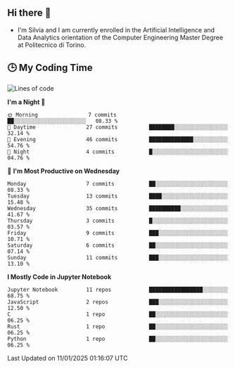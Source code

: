 ## Hi there 👋

- I'm Silvia and I am currently enrolled in the Artificial Intelligence and Data Analytics orientation of the Computer Engineering Master Degree at Politecnico di Torino.


<!-- <p align="center">
   <img style="height:170px;display:inline-block"  src="http://github-profile-summary-cards.vercel.app/api/cards/profile-details?username=silviapolizzi&theme=github_dark" />
   <img style="height:170px;display:inline-block"  src="http://github-profile-summary-cards.vercel.app/api/cards/most-commit-language?username=silviapolizzi&theme=github_dark&exclude=" /> 
</p> -->


## :clock3: My Coding Time 

<!--START_SECTION:waka-->
![Lines of code](https://img.shields.io/badge/From%20Hello%20World%20I%27ve%20Written-97.8%20thousand%20lines%20of%20code-blue)

**I'm a Night 🦉** 

```text
🌞 Morning                7 commits           ██░░░░░░░░░░░░░░░░░░░░░░░   08.33 % 
🌆 Daytime                27 commits          ████████░░░░░░░░░░░░░░░░░   32.14 % 
🌃 Evening                46 commits          ██████████████░░░░░░░░░░░   54.76 % 
🌙 Night                  4 commits           █░░░░░░░░░░░░░░░░░░░░░░░░   04.76 % 
```
📅 **I'm Most Productive on Wednesday** 

```text
Monday                   7 commits           ██░░░░░░░░░░░░░░░░░░░░░░░   08.33 % 
Tuesday                  13 commits          ████░░░░░░░░░░░░░░░░░░░░░   15.48 % 
Wednesday                35 commits          ██████████░░░░░░░░░░░░░░░   41.67 % 
Thursday                 3 commits           █░░░░░░░░░░░░░░░░░░░░░░░░   03.57 % 
Friday                   9 commits           ███░░░░░░░░░░░░░░░░░░░░░░   10.71 % 
Saturday                 6 commits           ██░░░░░░░░░░░░░░░░░░░░░░░   07.14 % 
Sunday                   11 commits          ███░░░░░░░░░░░░░░░░░░░░░░   13.10 % 
```


**I Mostly Code in Jupyter Notebook** 

```text
Jupyter Notebook         11 repos            █████████████████░░░░░░░░   68.75 % 
JavaScript               2 repos             ███░░░░░░░░░░░░░░░░░░░░░░   12.50 % 
C                        1 repo              ██░░░░░░░░░░░░░░░░░░░░░░░   06.25 % 
Rust                     1 repo              ██░░░░░░░░░░░░░░░░░░░░░░░   06.25 % 
Python                   1 repo              ██░░░░░░░░░░░░░░░░░░░░░░░   06.25 % 
```




 Last Updated on 11/01/2025 01:16:07 UTC
<!--END_SECTION:waka-->
